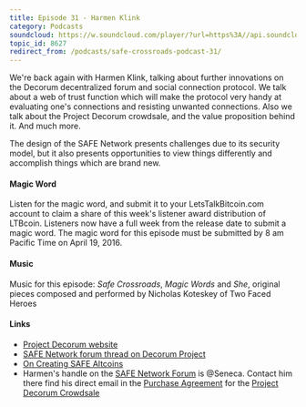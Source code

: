 ```yaml
---
title: Episode 31 - Harmen Klink
category: Podcasts
soundcloud: https://w.soundcloud.com/player/?url=https%3A//api.soundcloud.com/tracks/258511834
topic_id: 8627
redirect_from: /podcasts/safe-crossroads-podcast-31/
---
```


We're back again with Harmen Klink, talking about further innovations on the Decorum decentralized forum and social connection protocol. We talk about a web of trust function which will make the protocol very handy at evaluating one's connections and resisting unwanted connections. Also we talk about the Project Decorum crowdsale, and the value proposition behind it. And much more.

<!-- more -->

The design of the SAFE Network presents challenges due to its security model, but it also presents opportunities to view things differently and accomplish things which are brand new.

#### Magic Word

Listen for the magic word, and submit it to your LetsTalkBitcoin.com account to claim a share of this week's listener award distribution of LTBcoin. Listeners now have a full week from the release date to submit a magic word. The magic word for this episode must be submitted by 8 am Pacific Time on April 19, 2016.

#### Music

Music for this episode: *Safe Crossroads*, *Magic Words* and *She*, original pieces composed and performed by Nicholas Koteskey of Two Faced Heroes

#### Links

- [Project Decorum website](http://www.project-decorum.com/)
- [SAFE Network forum thread on Decorum Project](https://safenetforum.org/t/introducing-project-decorum/6119)
- [On Creating SAFE Altcoins](https://safenetforum.org/t/on-creating-safe-alt-coins/7192)
- Harmen's handle on the [SAFE Network Forum](https://safenetforum.org) is @Seneca. Contact him there find his direct email in the [Purchase Agreement](https://harmen-klink.squarespace.com/s/Project-Decorum-Coin-Purchase-Agreement.pdf) for the [Project Decorum Crowdsale](http://www.project-decorum.com/crowdsale/)
